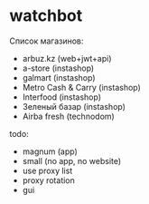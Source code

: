 # watchbot

Список магазинов:
- arbuz.kz (web+jwt+api)
- a-store (instashop)
- galmart (instashop)
- Metro Cash & Carry (instashop)
- Interfood (instashop)
- Зеленый базар (instashop)
- Airba fresh (technodom)

todo:
- magnum (app)
- small (no app, no website)
- use proxy list 
- proxy rotation
- gui